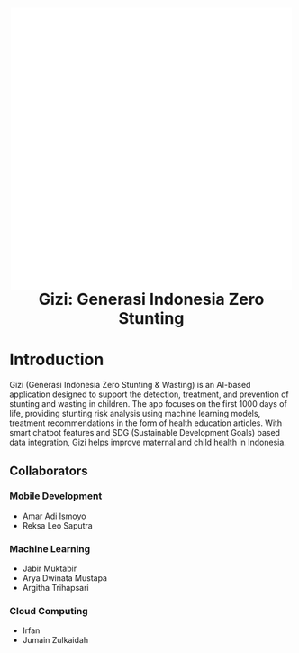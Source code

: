 <h1 align="center">
  <img align="center" src="./assets/gizi.gif" width="500" alt="Logo">
<br>
Gizi: Generasi Indonesia Zero Stunting 
</h1>

# Introduction
Gizi (Generasi Indonesia Zero Stunting & Wasting) is an AI-based application designed to support the detection, treatment, and prevention of stunting and wasting in children. The app focuses on the first 1000 days of life, providing stunting risk analysis using machine learning models, treatment recommendations in the form of health education articles. With smart chatbot features and SDG (Sustainable Development Goals) based data integration, Gizi helps improve maternal and child health in Indonesia.

## Collaborators  
### Mobile Development  
- Amar Adi Ismoyo  
- Reksa Leo Saputra  
### Machine Learning  
- Jabir Muktabir  
- Arya Dwinata Mustapa  		
- Argitha Trihapsari  
### Cloud Computing  
- Irfan  
- Jumain Zulkaidah